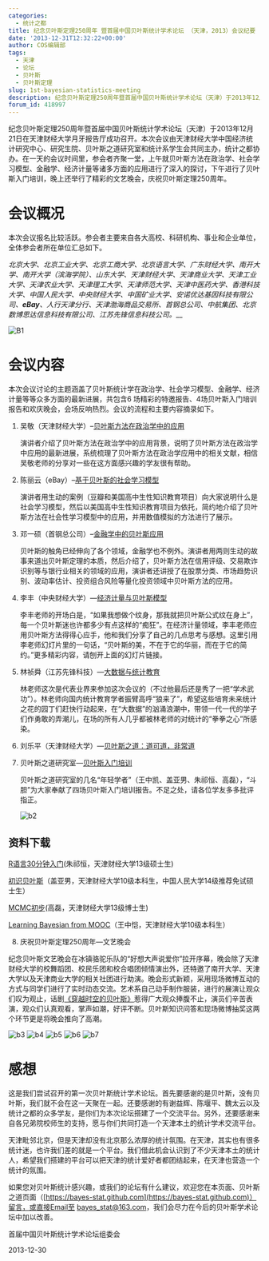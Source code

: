 ```yaml
---
categories:
  - 统计之都
title: 纪念贝叶斯定理250周年 暨首届中国贝叶斯统计学术论坛 （天津，2013）会议纪要
date: '2013-12-31T12:32:22+00:00'
author: COS编辑部
tags:
  - 天津
  - 论坛
  - 贝叶斯
  - 贝叶斯定理
slug: 1st-bayesian-statistics-meeting
description: 纪念贝叶斯定理250周年暨首届中国贝叶斯统计学术论坛（天津）于2013年12月21日在天津财经大学月牙报告厅成功召开。本次会议由天津财经大学中国经济统计研究中心、研究生院、贝叶斯之道研究室和统计系学生会共同主办，统计之都协办。在一天的会议时间里，参会者齐聚一堂，上午就贝叶斯方法在政治学、社会学习模型、金融学、经济计量等诸多方面的应用进行了深入的探讨，下午进行了贝叶斯入门培训，晚上还举行了精彩的文艺晚会，庆祝贝叶斯定理250周年。
forum_id: 418997
---
```


纪念贝叶斯定理250周年暨首届中国贝叶斯统计学术论坛（天津）于2013年12月21日在天津财经大学月牙报告厅成功召开。本次会议由天津财经大学中国经济统计研究中心、研究生院、贝叶斯之道研究室和统计系学生会共同主办，统计之都协办。在一天的会议时间里，参会者齐聚一堂，上午就贝叶斯方法在政治学、社会学习模型、金融学、经济计量等诸多方面的应用进行了深入的探讨，下午进行了贝叶斯入门培训，晚上还举行了精彩的文艺晚会，庆祝贝叶斯定理250周年。

# 会议概况

本次会议报名比较活跃。参会者主要来自各大高校、科研机构、事业和企业单位，全体参会者所在单位汇总如下。

_北京大学、北京工业大学、北京工商大学、北京语言大学、广东财经大学、南开大学、南开大学（滨海学院）、山东大学、天津财经大学、天津商业大学、天津工业大学、天津农业大学、天津理工大学、天津师范大学、天津中医药大学、香港科技大学、中国人民大学、中央财经大学、中国矿业大学、安诺优达基因科技有限公司、__eBay__、人行天津分行、天津渤海商品交易所、首钢总公司、中航集团、北京数博思达信息科技有限公司、江苏先锋信息科技公司。___
  
  
![B1](https://uploads.cosx.org/2013/12/B1.jpg)
  

# 会议内容

本次会议讨论的主题涵盖了贝叶斯统计学在政治学、社会学习模型、金融学、经济计量等等众多方面的最新进展，共包含6 场精彩的特邀报告、4场贝叶斯入门培训报告和欢庆晚会，会场反响热烈。会议的流程和主要内容摘录如下。

1. 吴敬（天津财经大学）–[贝叶斯方法在政治学中的应用](https://uploads.cosx.org/2013/12/下载1-吴敬-贝叶斯方法在政治学中的应用.ppt)

    演讲者介绍了贝叶斯方法在政治学中的应用背景，说明了贝叶斯方法在政治学中应用的最新进展，系统梳理了贝叶斯方法在政治学应用中的相关文献，相信吴敬老师的分享对一些在这方面感兴趣的学友很有帮助。

1. 陈丽云（eBay）–[基于贝叶斯的社会学习模型](https://uploads.cosx.org/2013/12/下载2-Liyun.Chen-slides_social_learning_part.pdf)

    演讲者用生动的案例（豆瓣和美国高中生性知识教育项目）向大家说明什么是社会学习模型，然后以美国高中生性知识教育项目为依托，简约地介绍了贝叶斯方法在社会性学习模型中的应用，并用数值模拟的方法进行了展示。

1. 邓一硕（首钢总公司）–[金融学中的贝叶斯应用](https://uploads.cosx.org/2013/12/下载4-邓一硕-贝叶斯在金融领域的应用概览.pdf)

    贝叶斯的触角已经伸向了各个领域，金融学也不例外。演讲者用两则生动的故事来道出贝叶斯定理的本质，然后介绍了，贝叶斯方法在信用评级、交易欺诈识别等与银行业相关的领域的应用，演讲者还讲授了在股票分类、市场趋势识别、波动率估计、投资组合风险等量化投资领域中贝叶斯方法的应用。

1. 李丰（中央财经大学）—[经济计量与贝叶斯模型](https://uploads.cosx.org/2013/12/下载3-Feng.Li-Bayesian1.pdf)

    李丰老师的开场白是，“如果我想做个纹身，那我就把贝叶斯公式纹在身上”，每一个贝叶斯迷也许都多少有点这样的“痴狂”。在经济计量领域，李丰老师应用贝叶斯方法得得心应手，他和我们分享了自己的几点思考与感想。这里引用李老师幻灯片里的一句话，“贝叶斯的美，不在于它的华丽，而在于它的简约。”更多精彩内容，请刨开上面的幻灯片链接。

1. 林祯舜（江苏先锋科技）—[大数据与统计教育](https://uploads.cosx.org/2013/12/下载5-林祯舜-大数据与统计教育-业界的观点.pdf)

    林老师这次是代表业界来参加这次会议的（不过他最后还是秀了一把“学术武功”）。林老师向国内统计教育学者振臂高呼“狼来了”，希望这些培育未来统计之花的园丁们赶快行动起来，在“大数据”的汹涌浪潮中，带领一代一代的学子们作勇敢的弄潮儿，在场的所有人几乎都被林老师的对统计的“拳拳之心”所感染。

1. 刘乐平（天津财经大学）—[贝叶斯之道：道可道，非常道](https://uploads.cosx.org/2013/12/下载6-刘乐平-贝叶斯之道-道可道-非常道-2013-12-21.ppt)

1. 贝叶斯之道研究室—[贝叶斯入门培训](https://bayes-stat.github.com)

    贝叶斯之道研究室的几名“年轻学者”（王中凯、盖亚男、朱祁恒、高磊），“斗胆”为大家奉献了四场贝叶斯入门培训报告。不足之处，请各位学友多多批评指正。

    ![b2](https://uploads.cosx.org/2013/12/b2.jpg)

## 资料下载

  [R语言30分钟入门](https://uploads.cosx.org/2013/12/下载7-朱祁恒-R语言30分钟入门.rar)(朱祁恒，天津财经大学13级硕士生)

  [初识贝叶斯](https://uploads.cosx.org/2013/12/下载8-盖亚男-初识贝叶斯1.pdf)（盖亚男，天津财经大学10级本科生，中国人民大学14级推荐免试硕士生）

  [MCMC初步](https://uploads.cosx.org/2013/12/下载9-高磊-MCMC初步.rar)(高磊，天津财经大学13级博士生)

  [Learning Bayesian from MOOC](https://uploads.cosx.org/2013/12/下载10-王中恺-Learning-Bayesian-from-MOOC.pdf)（王中恺，天津财经大学10级本科生）


8. 庆祝贝叶斯定理250周年—文艺晚会

纪念贝叶斯文艺晚会在冰镇骆驼乐队的“好想大声说爱你”拉开序幕，晚会除了天津财经大学的校舞蹈团、校民乐团和校合唱团倾情演出外，还特邀了南开大学、天津大学以及天津商业大学的相关社团进行助演。晚会形式新颖，采用现场微博互动的方式与同学们进行了实时动态交流。艺术系自己动手制作服装，进行的展演让观众们叹为观止，话剧[《穿越时空的贝叶斯》](https://uploads.cosx.org/2013/12/下载11-张园-贝叶斯话剧剧本.doc)惹得广大观众捧腹不止，演员们辛苦表演，观众们认真观看，掌声如潮，好评不断。贝叶斯知识问答和现场微博抽奖这两个环节更是将晚会推向了高潮。

![b3](https://uploads.cosx.org/2013/12/b3.jpg) ![b4](https://uploads.cosx.org/2013/12/b4.jpg) ![b5](https://uploads.cosx.org/2013/12/b5.jpg) ![b6](https://uploads.cosx.org/2013/12/b6.jpg) ![b7](https://uploads.cosx.org/2013/12/b7.jpg)


# 感想

这是我们尝试召开的第一次贝叶斯统计学术论坛。首先要感谢的是贝叶斯，没有贝叶斯，我们就不会在这一天聚在一起。还要感谢的有谢益辉、陈堰平、魏太云以及统计之都的众多学友，是你们为本次论坛搭建了一个交流平台。另外，还要感谢来自各兄弟院校师生的支持，愿与你们共同打造一个天津本土的统计学术交流平台。

天津毗邻北京，但是天津却没有北京那么浓厚的统计氛围。在天津，其实也有很多统计迷，也许我们差的就是一个平台。我们借此机会认识到了不少天津本土的统计人，希望我们搭建的平台可以把天津的统计爱好者都团结起来，在天津也营造一个统计的氛围。

如果您对贝叶斯统计感兴趣，或我们的论坛有什么建议，欢迎您在本页面、贝叶斯之道页面（[https://bayes-stat.github.com](https://bayes-stat.github.com)）留言，或直接Email至 bayes_stat@163.com，我们会尽力在今后的贝叶斯学术论坛中加以改善。


  首届中国贝叶斯统计学术论坛组委会

2013-12-30
